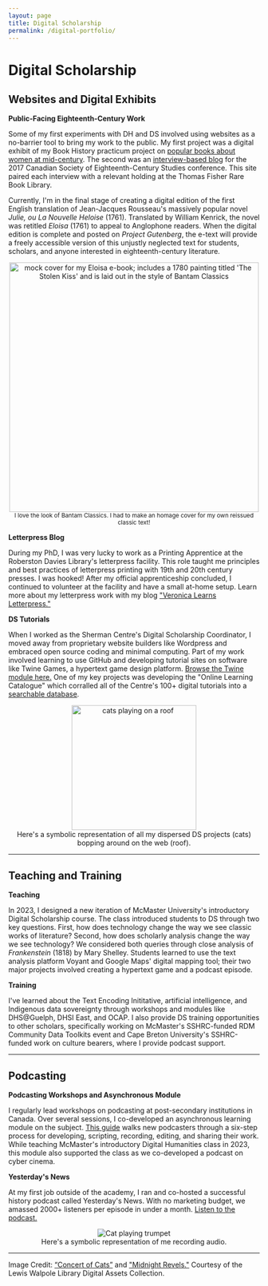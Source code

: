 ```yaml
---
layout: page
title: Digital Scholarship
permalink: /digital-portfolio/
---
```


# Digital Scholarship

## Websites and Digital Exhibits

**Public-Facing Eighteenth-Century Work**

Some of my first experiments with DH and DS involved using websites as a no-barrier tool to bring my work to the public. My first project was a digital exhibit of my Book History practicum project on [popular books about women at mid-century](https://feminocentricnarratives.wordpress.com/). The second was an [interview-based blog](https://cosmopolitanisms.wordpress.com/) for the 2017 Canadian Society of Eighteenth-Century Studies conference. This site paired each interview with a relevant holding at the Thomas Fisher Rare Book Library. 

Currently, I'm in the final stage of creating a digital edition of the first English translation of Jean-Jacques Rousseau's massively popular novel _Julie, ou La Nouvelle Heloise_ (1761). Translated by William Kenrick, the novel was retitled _Eloisa_ (1761) to appeal to Anglophone readers. When the digital edition is complete and posted on _Project Gutenberg_, the e-text will provide a freely accessible version of this unjustly neglected text for students, scholars, and anyone interested in eighteenth-century literature. 

<center><img src="../assets/img/eloisa.png" alt="mock cover for my Eloisa e-book; includes a 1780 painting titled 'The Stolen Kiss' and is laid out in the style of Bantam Classics" height="500"/></center>
<center><small>I love the look of Bantam Classics. I had to make an homage cover for my own reissued classic text!</small></center>

**Letterpress Blog**

During my PhD, I was very lucky to work as a Printing Apprentice at the Roberston Davies Library's letterpress facility. This role taught me principles and best practices of letterpress printing with 19th and 20th century presses. I was hooked! After my official apprenticeship concluded, I continued to volunteer at the facility and have a small at-home setup. Learn more about my letterpress work with my blog ["Veronica Learns Letterpress."](https://letterpressbyveronica.wordpress.com/)

**DS Tutorials**

When I worked as the Sherman Centre's Digital Scholarship Coordinator, I moved away from proprietary website builders like Wordpress and embraced open source coding and minimal computing. Part of my work involved learning to use GitHub and developing tutorial sites on software like Twine Games, a hypertext game design platform. [Browse the Twine module here.](https://learn.scds.ca/dmds22-23/Twine.html) One of my key projects was developing the "Online Learning Catalogue" which corralled all of the Centre's 100+ digital tutorials into a [searchable database](https://scds.ca/searchable-online-learning/). 

<center><img src="../assets/img/Roof-1.png" alt="cats playing on a roof" height="250"/></center>
<center>Here's a symbolic representation of all my dispersed DS projects (cats) bopping around on the web (roof).</center>

------------------------------------------------------------------------------------------------------------------------------------------------------------------------------

## Teaching and Training

**Teaching** 

In 2023, I designed a new iteration of McMaster University's introductory Digital Scholarship course. The class introduced students to DS through two key questions. First, how does technology change the way we see classic works of literature? Second, how does scholarly analysis change the way we see technology? We considered both queries through close analysis of _Frankenstein_ (1818) by Mary Shelley. Students learned to use the text analysis platform Voyant and Google Maps' digital mapping tool; their two major projects involved creating a hypertext game and a podcast episode. 

**Training**

I've learned about the Text Encoding Inititative, artificial intelligence, and Indigenous data sovereignty through workshops and modules like DHS@Guelph, DHSI East, and OCAP. I also provide DS training opportunities to other scholars, specifically working on McMaster's SSHRC-funded RDM Community Data Toolkits event and Cape Breton University's SSHRC-funded work on culture bearers, where I provide podcast support. 

------------------------------------------------------------------------------------------------------------------------------------------------------------------------------

## Podcasting

**Podcasting Workshops and Asynchronous Module**

I regularly lead workshops on podcasting at post-secondary institutions in Canada. Over several sessions, I co-developed an asynchronous learning module on the subject. [This guide](https://learn.scds.ca/podcasting/) walks new podcasters through a six-step process for developing, scripting, recording, editing, and sharing their work. While teaching McMaster's introductory Digital Humanities class in 2023, this module also supported the class as we co-developed a podcast on cyber cinema. 

**Yesterday's News**

At my first job outside of the academy, I ran and co-hosted a successful history podcast called Yesterday's News. With no marketing budget, we amassed 2000+ listeners per episode in under a month. [Listen to the podcast.](https://podcasts.apple.com/us/podcast/yesterdays-news/id1563444201) 

<center><img src="../assets/img/Trumpet-1.png" alt="Cat playing trumpet"/></center>
<center>Here's a symbolic representation of me recording audio.</center>

------------------------------------------------------------------------------------------------------------------------------------------------------------------------------
Image Credit: [“Concert of Cats”](https://collections.library.yale.edu/catalog/17324467) and ["Midnight Revels."](https://collections.library.yale.edu/catalog/10977604) Courtesy of the Lewis Walpole Library Digital Assets Collection.

